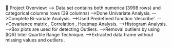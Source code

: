  🔎 Project Overview:
--> Data set contains both numerical(3998 rows) and categorical columns rows (39 columns)
-->Done Univariate Analysis.
-->Complete Bi-variate Analysis.
-->Used Predefined function 'describe'.
-->Covariance matrix , Correlation , Heatmap Analysis.
-->Histogram Analysis.
-->Box plots are used for detecting Outliers.
-->Removal outliers by using (IQR) Inter Quartile Range Technique.
-->Extracted data frame without missing values and outliers .
